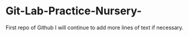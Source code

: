 # Git-Lab-Practice-Nursery-
First repo of Github 
I will continue to add more lines of text if necessary.
